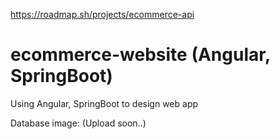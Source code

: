 https://roadmap.sh/projects/ecommerce-api

# ecommerce-website (Angular, SpringBoot)
Using Angular, SpringBoot to design web app 

Database image: (Upload soon..) 
